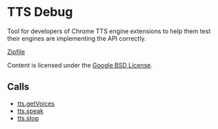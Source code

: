 
TTS Debug
=======

Tool for developers of Chrome TTS engine extensions to help them test their engines are implementing the API correctly.

[Zipfile](http://developer.chrome.com/extensions/examples/extensions/ttsdebug.zip)

Content is licensed under the [Google BSD License](https://developers.google.com/open-source/licenses/bsd).

Calls
-----

* [tts.getVoices](https://developer.chrome.com/extensions/tts#method-getVoices)
* [tts.speak](https://developer.chrome.com/extensions/tts#method-speak)
* [tts.stop](https://developer.chrome.com/extensions/tts#method-stop)